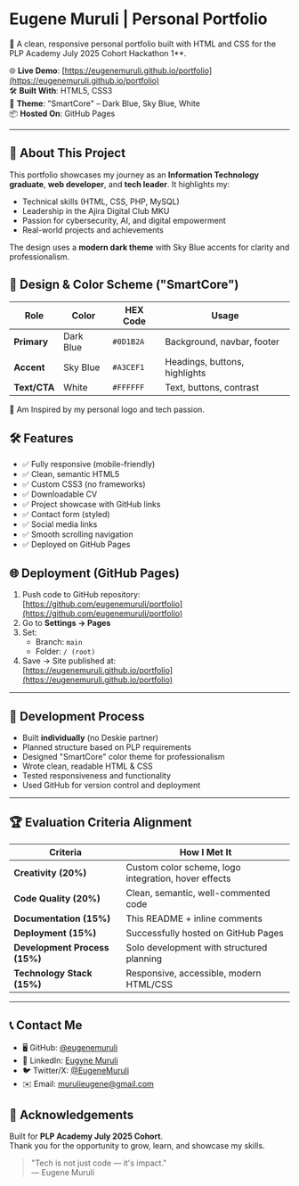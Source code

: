 # Eugene Muruli | Personal Portfolio

🚀 A clean, responsive personal portfolio built with HTML and CSS for the PLP Academy July 2025 Cohort Hackathon 1\*\*.

🌐 **Live Demo**: [https://eugenemuruli.github.io/portfolio](https://eugenemuruli.github.io/portfolio)  
🛠️ **Built With**: HTML5, CSS3  
🎨 **Theme**: "SmartCore" – Dark Blue, Sky Blue, White  
📦 **Hosted On**: GitHub Pages

---

## 🌟 About This Project

This portfolio showcases my journey as an **Information Technology graduate**, **web developer**, and **tech leader**. It highlights my:

- Technical skills (HTML, CSS, PHP, MySQL)
- Leadership in the Ajira Digital Club MKU
- Passion for cybersecurity, AI, and digital empowerment
- Real-world projects and achievements

The design uses a **modern dark theme** with Sky Blue accents for clarity and professionalism.

## 🎨 Design & Color Scheme ("SmartCore")

| Role         | Color     | HEX Code  | Usage                         |
| ------------ | --------- | --------- | ----------------------------- |
| **Primary**  | Dark Blue | `#0D1B2A` | Background, navbar, footer    |
| **Accent**   | Sky Blue  | `#A3CEF1` | Headings, buttons, highlights |
| **Text/CTA** | White     | `#FFFFFF` | Text, buttons, contrast       |

🎨 Am Inspired by my personal logo and tech passion.

## 🛠️ Features

- ✅ Fully responsive (mobile-friendly)
- ✅ Clean, semantic HTML5
- ✅ Custom CSS3 (no frameworks)
- ✅ Downloadable CV
- ✅ Project showcase with GitHub links
- ✅ Contact form (styled)
- ✅ Social media links
- ✅ Smooth scrolling navigation
- ✅ Deployed on GitHub Pages

## 🌐 Deployment (GitHub Pages)

1. Push code to GitHub repository:  
   [https://github.com/eugenemuruli/portfolio](https://github.com/eugenemuruli/portfolio)
2. Go to **Settings → Pages**
3. Set:
   - Branch: `main`
   - Folder: `/ (root)`
4. Save → Site published at:  
   [https://eugenemuruli.github.io/portfolio](https://eugenemuruli.github.io/portfolio)

---

## 🧠 Development Process

- Built **individually** (no Deskie partner)
- Planned structure based on PLP requirements
- Designed "SmartCore" color theme for professionalism
- Wrote clean, readable HTML & CSS
- Tested responsiveness and functionality
- Used GitHub for version control and deployment

---

## 🏆 Evaluation Criteria Alignment

| Criteria                      | How I Met It                                         |
| ----------------------------- | ---------------------------------------------------- |
| **Creativity (20%)**          | Custom color scheme, logo integration, hover effects |
| **Code Quality (20%)**        | Clean, semantic, well-commented code                 |
| **Documentation (15%)**       | This README + inline comments                        |
| **Deployment (15%)**          | Successfully hosted on GitHub Pages                  |
| **Development Process (15%)** | Solo development with structured planning            |
| **Technology Stack (15%)**    | Responsive, accessible, modern HTML/CSS              |

---

## 📞 Contact Me

- 🖥️ GitHub: [@eugenemuruli](https://github.com/eugenemuruli)
- 💼 LinkedIn: [Eugyne Muruli](https://www.linkedin.com/in/eugyne-muruli-981552261/)
- 🐦 Twitter/X: [@EugeneMuruli](https://x.com/EugeneMuruli)
- ✉️ Email: murulieugene@gmail.com

## 🙌 Acknowledgements

Built for **PLP Academy July 2025 Cohort**.  
Thank you for the opportunity to grow, learn, and showcase my skills.

> "Tech is not just code — it's impact."  
> — Eugene Muruli

